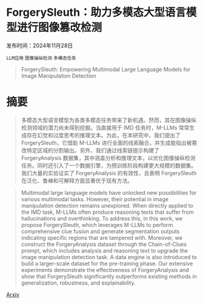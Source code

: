# ForgerySleuth：助力多模态大型语言模型进行图像篡改检测

发布时间：2024年11月28日

`LLM应用` `图像操纵检测` `多模态任务`

> ForgerySleuth: Empowering Multimodal Large Language Models for Image Manipulation Detection

# 摘要

> 多模态大型语言模型为各类多模态任务带来了新机遇。然而，其在图像操纵检测领域的潜力尚未得到挖掘。当直接用于 IMD 任务时，M-LLMs 常常生成存在幻觉和过度思考的推理文本。为此，在本研究中，我们提出了 ForgerySleuth，它借助 M-LLMs 进行全面的线索融合，并生成能指出被篡改特定区域的分割输出。另外，我们通过线索链提示构建了 ForgeryAnalysis 数据集，其中涵盖分析和推理文本，以优化图像操纵检测任务。同时还引入了一个数据引擎，为预训练阶段构建更大规模的数据集。我们大量的实验证实了 ForgeryAnalysis 的有效性，且表明 ForgerySleuth 在泛化、鲁棒和可解释方面显著优于现有方法。

> Multimodal large language models have unlocked new possibilities for various multimodal tasks. However, their potential in image manipulation detection remains unexplored. When directly applied to the IMD task, M-LLMs often produce reasoning texts that suffer from hallucinations and overthinking. To address this, in this work, we propose ForgerySleuth, which leverages M-LLMs to perform comprehensive clue fusion and generate segmentation outputs indicating specific regions that are tampered with. Moreover, we construct the ForgeryAnalysis dataset through the Chain-of-Clues prompt, which includes analysis and reasoning text to upgrade the image manipulation detection task. A data engine is also introduced to build a larger-scale dataset for the pre-training phase. Our extensive experiments demonstrate the effectiveness of ForgeryAnalysis and show that ForgerySleuth significantly outperforms existing methods in generalization, robustness, and explainability.

[Arxiv](https://arxiv.org/abs/2411.19466)
